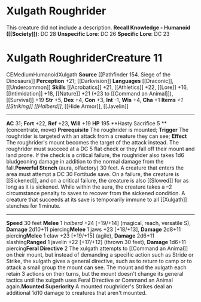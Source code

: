 ﻿---
ac: '31'
alignment: CE
all_resistance: null
burrow_speed: null
charisma: '+1'
climb_speed: null
constitution: '+3'
creature_ability:
- Feral Directive
- Hasty Sacrifice
- Mounted Superiority
- Powerful Stench
- Prerequisite
creature_family: null
description: 'This creature did not include a description.<br/><br/><b><u>Recall Knowledge
  - Humanoid</u> ( [[DATABASE/skill/Society|Society]] )</b>: DC 28<br/><b><u>Unspecific
  Lore</u></b>: DC 26<br/><b><u>Specific Lore</u></b>: DC 23'
dexterity: '+4'
element: null
fly_speed: null
fortitude: '+22'
hardness: null
hp: '195'
id: '2114'
immunity: null
intelligence: '-1'
land_speed: '30'
language:
- '[[DATABASE/language/Draconic|Draconic]]'
- '[[DATABASE/language/Undercommon|Undercommon]]'
level: '11'
max_speed: '30'
name: Xulgath Roughrider
perception: '+21'
rarity: Common
reflex: '+23'
resistance: null
rus_type_level: null
school: null
sense:
- '[[DATABASE/monsterability/Darkvision|darkvision]]'
size: Medium
skill:
- '[[DATABASE/skill/Acrobatics|Acrobatics]] +21'
- '[[DATABASE/skill/Athletics|Athletics]] +22'
- '[[DATABASE/skill/Lore|Dinosaur Lore]] +16'
- '[[DATABASE/skill/Intimidation|Intimidation]] +18'
- '[[DATABASE/skill/Nature|Nature]] +21'
- '[[DATABASE/skill/Survival|Survival]] +19'
source: '[[DATABASE/source/Pathfinder 154. Siege of the Dinosaurs|Pathfinder #154:
  Siege of the Dinosaurs]]'
speed:
- 30 feet
spell: null
strength: '+5'
strength_req: '5'
strongest_save:
- Reflex
swim_speed: null
trait:
- '[[DATABASE/trait/Humanoid|Humanoid]]'
- '[[DATABASE/trait/Xulgath|Xulgath]]'
type: Creature
vision: Darkvision
weakest_save:
- Will
weakness: null
will: '+19'
wisdom: '+4'

---
# Xulgath Roughrider

This creature did not include a description.
**Recall Knowledge - Humanoid ([[Society]])**: DC 28
**Unspecific Lore**: DC 26
**Specific Lore**: DC 23

# Xulgath Roughrider<span class="item-type">Creature 11</span>

<span class="trait-alignment item-trait">CE</span><span class="trait-size item-trait">Medium</span><span class="item-trait">Humanoid</span><span class="item-trait">Xulgath</span>
**Source** [[Pathfinder 154. Siege of the Dinosaurs]]
**Perception** +21; [[Darkvision]]
**Languages** [[Draconic]], [[Undercommon]]
**Skills** [[Acrobatics]] +21, [[Athletics]] +22, [[Lore]] +16, [[Intimidation]] +18, [[Nature]] +21 (+23 to [[Command an Animal]]), [[Survival]] +19
**Str** +5, **Dex** +4, **Con** +3, **Int** -1, **Wis** +4, **Cha** +1
**Items** _+1 [[Striking]] [[Halberd]]_, [[Hide Armor]], [[Javelin]]

---
**AC** 31; **Fort** +22, **Ref** +23, **Will** +19
**HP** 195
<span class="in-box-ability">**Hasty Sacrifice <span class="action-icon">5</span> ** (concentrate, move) **Prerequisite** The roughrider is mounted; **Trigger** The roughrider is targeted with an attack from a creature they can see; **Effect** The roughrider's mount becomes the target of the attack instead. The roughrider must succeed at a DC 5 flat check or they fall off their mount and land prone. If the check is a critical failure, the roughrider also takes 1d6 bludgeoning damage in addition to the normal damage from the fall.</span><span class="in-box-ability">**Powerful Stench** (aura, olfactory) 30 feet. A creature that enters the area must attempt a DC 30 Fortitude save. On a failure, the creature is [[Sickened]], and on a critical failure, the creature is also [[Slowed]] for as long as it is sickened. While within the aura, the creature takes a –2 circumstance penalty to saves to recover from the sickened condition. A creature that succeeds at its save is temporarily immune to all [[Xulgath]] stenches for 1 minute.</span>

---
**Speed** 30 feet
<span class="in-box-ability">**Melee** <span class="action-icon">1</span> _halberd_ +24 [+19/+14] (magical, reach, versatile S), **Damage** 2d10+11 piercing</span><span class="in-box-ability">**Melee** <span class="action-icon">1</span> jaws +23 [+18/+13], **Damage** 2d8+11 piercing</span><span class="in-box-ability">**Melee** <span class="action-icon">1</span> claw +23 [+19/+15] (agile), **Damage** 2d6+11 slashing</span><span class="in-box-ability">**Ranged** <span class="action-icon">1</span> javelin +22 [+17/+12] (thrown 30 feet), **Damage** 1d6+11 piercing</span><span class="in-box-ability">**Feral Directive** <span class="action-icon">2</span> The xulgath attempts to [[Command an Animal]] on their mount, but instead of demanding a specific action such as Stride or Strike, the xulgath gives a general directive, such as to return to camp or to attack a small group the mount can see. The mount and the xulgath each retain 3 actions on their turns, but the mount doesn't change its general tactics until the xulgath uses Feral Directive or Command an Animal again.</span><span class="in-box-ability">**Mounted Superiority** A mounted roughrider's Strikes deal an additional 1d10 damage to creatures that aren't mounted.</span>
